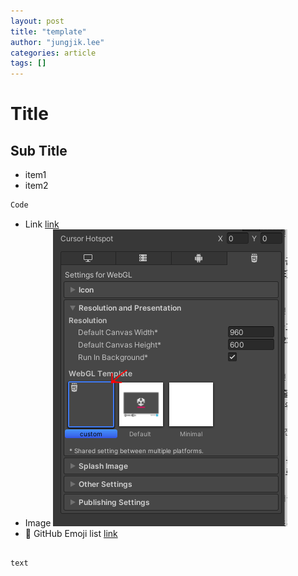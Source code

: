 ```yaml
---
layout: post
title: "template"
author: "jungjik.lee"
categories: article
tags: []
---
```


# Title

## Sub Title
- item1
- item2

~~~C#
Code
~~~

- Link [link](https://www.naver.com)
- Image ![hand](../assets/img/webgl.PNG)
- :link: GitHub Emoji list [link](https://gist.github.com/rxaviers/7360908)
<pre><code>
text
</code></pre>
